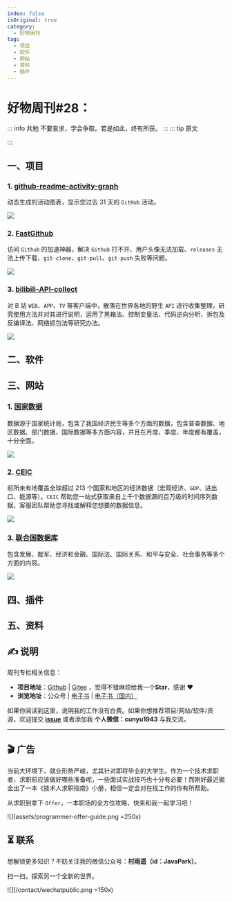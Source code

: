 ```yaml
---
index: false
isOriginal: true
category:
  - 好物周刊
tag:
  - 项目
  - 软件
  - 网站
  - 资料
  - 插件
---
```


# 好物周刊#28：

::: info 共勉
不要哀求，学会争取。若是如此，终有所获。
:::
::: tip 原文

:::

## 一、项目

### 1. [github-readme-activity-graph](https://github.com/ashutosh00710/github-readme-activity-graph)

动态生成的活动图表，显示您过去 31 天的 `GitHub` 活动。

![](https://cdn.staticaly.com/gh/cunyu1943/JavaPark@main/src/weekly/2023/assets/1694477896036.webp)

### 2. [FastGithub](https://github.com/dotnetcore/FastGithub)

访问 `Github` 的加速神器，解决 `Github` 打不开、用户头像无法加载、`releases` 无法上传下载、`git-clone`、`git-pull`、`git-push` 失败等问题。

![](https://cdn.staticaly.com/gh/cunyu1943/JavaPark@main/src/weekly/2023/assets/1694478496664.webp)

### 3. [bilibili-API-collect](https://github.com/SocialSisterYi/bilibili-API-collect)

对 B 站 `WEB`、`APP`、`TV` 等客户端中，散落在世界各地的野生 `API` 进行收集整理，研究使用方法并对其进行说明，运用了黑箱法、控制变量法、代码逆向分析、拆包及反编译法、网络抓包法等研究办法。

![](https://cdn.staticaly.com/gh/cunyu1943/JavaPark@main/src/weekly/2023/assets/1694488059398.webp)

## 二、软件

## 三、网站

### 1. [国家数据](https://data.stats.gov.cn/)

数据源于国家统计局，包含了我国经济民生等多个方面的数据，包含普查数据、地区数据、部门数据、国际数据等多方面内容，并且在月度、季度、年度都有覆盖，十分全面。

![](https://cdn.staticaly.com/gh/cunyu1943/JavaPark@main/src/weekly/2023/assets/1694045793670.webp)

### 2. [CEIC](https://www.ceicdata.com/zh-hans)

前所未有地覆盖全球超过 213 个国家和地区的经济数据（宏观经济、`GDP`、进出口、能源等）。`CEIC` 帮助您一站式获取来自上千个数据源的百万级的时间序列数据，客服团队帮助您寻找或解释您想要的数据信息。

![](https://cdn.staticaly.com/gh/cunyu1943/JavaPark@main/src/weekly/2023/assets/1694045837586.webp)

### 3. [联合国数据库](https://www.un.org/zh/library/page/databases)

包含发展、裁军、经济和金融、国际法、国际关系、和平与安全、社会事务等多个方面的内容。

![](https://cdn.staticaly.com/gh/cunyu1943/JavaPark@main/src/weekly/2023/assets/1694045873807.webp)

## 四、插件

## 五、资料

## ✍️ 说明

周刊专栏相关信息：

- **项目地址**：[Github](https://github.com/cunyu1943/JavaPark/) | [Gitee](https://gitee.com/cunyu1943/JavaPark/) ，觉得不错麻烦给我一个**Star**，感谢 ❤️
- **浏览地址**：公众号 | [电子书](https://cunyu1943.github.io/) | [电子书（国内）](https://cunyu1943.gitee.io/)

如果你阅读到这里，说明我的工作没有白费。如果你想推荐项目/网站/软件/资源，欢迎提交 **[issue](https://github.com/cunyu1943/JavaPark/issues)** 或者添加我 **个人微信：cunyu1943** 与我交流。

---

## 🎬️ 广告
当前大环境下，就业形势严峻，尤其针对即将毕业的大学生。作为一个技术求职者，求职前应该做好哪些准备呢，一些面试实战技巧也十分有必要！而刚好最近掘金出了一本《技术人求职指南》小册，相信一定会对在找工作的你有所帮助。

从求职到拿下 `Offer`，一本职场的全方位攻略，快来和我一起学习吧！

![](assets/programmer-offer-guide.png =250x)

## ⏳ 联系

想解锁更多知识？不妨关注我的微信公众号：**村雨遥（id：JavaPark）**。

扫一扫，探索另一个全新的世界。

![](/contact/wechatpublic.png =150x)

<Share colorful />
